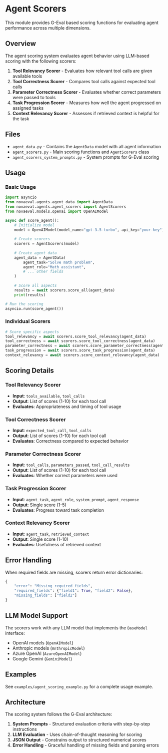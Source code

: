 # Agent Scorers

This module provides G-Eval based scoring functions for evaluating agent performance across multiple dimensions.

## Overview

The agent scoring system evaluates agent behavior using LLM-based scoring with the following scorers:

1. **Tool Relevancy Scorer** - Evaluates how relevant tool calls are given available tools
2. **Tool Correctness Scorer** - Compares tool calls against expected tool calls
3. **Parameter Correctness Scorer** - Evaluates whether correct parameters were passed to tools
4. **Task Progression Scorer** - Measures how well the agent progressed on assigned tasks
5. **Context Relevancy Scorer** - Assesses if retrieved context is helpful for the task

## Files

- `agent_data.py` - Contains the `AgentData` model with all agent information
- `agent_scorers.py` - Main scoring functions and `AgentScorers` class
- `agent_scorers_system_prompts.py` - System prompts for G-Eval scoring

## Usage

### Basic Usage

```python
import asyncio
from novaeval.agents.agent_data import AgentData
from novaeval.agents.agent_scorers import AgentScorers
from novaeval.models.openai import OpenAIModel

async def score_agent():
    # Initialize model
    model = OpenAIModel(model_name="gpt-3.5-turbo", api_key="your-key")
    
    # Create scorers
    scorers = AgentScorers(model)
    
    # Create agent data
    agent_data = AgentData(
        agent_task="Solve math problem",
        agent_role="Math assistant",
        # ... other fields
    )
    
    # Score all aspects
    results = await scorers.score_all(agent_data)
    print(results)

# Run the scoring
asyncio.run(score_agent())
```

### Individual Scorers

```python
# Score specific aspects
tool_relevancy = await scorers.score_tool_relevancy(agent_data)
tool_correctness = await scorers.score_tool_correctness(agent_data)
parameter_correctness = await scorers.score_parameter_correctness(agent_data)
task_progression = await scorers.score_task_progression(agent_data)
context_relevancy = await scorers.score_context_relevancy(agent_data)
```

## Scoring Details

### Tool Relevancy Scorer
- **Input**: `tools_available`, `tool_calls`
- **Output**: List of scores (1-10) for each tool call
- **Evaluates**: Appropriateness and timing of tool usage

### Tool Correctness Scorer
- **Input**: `expected_tool_call`, `tool_calls`
- **Output**: List of scores (1-10) for each tool call
- **Evaluates**: Correctness compared to expected behavior

### Parameter Correctness Scorer
- **Input**: `tool_calls`, `parameters_passed`, `tool_call_results`
- **Output**: List of scores (1-10) for each tool call
- **Evaluates**: Whether correct parameters were used

### Task Progression Scorer
- **Input**: `agent_task`, `agent_role`, `system_prompt`, `agent_response`
- **Output**: Single score (1-5)
- **Evaluates**: Progress toward task completion

### Context Relevancy Scorer
- **Input**: `agent_task`, `retrieved_context`
- **Output**: Single score (1-10)
- **Evaluates**: Usefulness of retrieved context

## Error Handling

When required fields are missing, scorers return error dictionaries:

```python
{
    "error": "Missing required fields",
    "required_fields": {"field1": True, "field2": False},
    "missing_fields": ["field2"]
}
```

## LLM Model Support

The scorers work with any LLM model that implements the `BaseModel` interface:

- OpenAI models (`OpenAIModel`)
- Anthropic models (`AnthropicModel`)
- Azure OpenAI (`AzureOpenAIModel`)
- Google Gemini (`GeminiModel`)

## Examples

See `examples/agent_scoring_example.py` for a complete usage example.

## Architecture

The scoring system follows the G-Eval architecture:

1. **System Prompts** - Structured evaluation criteria with step-by-step instructions
2. **LLM Evaluation** - Uses chain-of-thought reasoning for scoring
3. **JSON Output** - Constrains output to structured numerical scores
4. **Error Handling** - Graceful handling of missing fields and parsing errors 